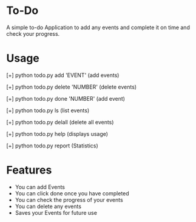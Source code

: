 # To-Do
A simple to-do Application to add any events and complete it on time and check your progress.

# Usage

[+] python todo.py add 'EVENT'       (add events)

[+] python todo.py delete 'NUMBER'   (delete events)

[+] python todo.py done 'NUMBER'     (add event)

[+] python todo.py ls                (list events)

[+] python todo.py delall            (delete all events)

[+] python todo.py help              (displays usage)

[+] python todo.py report            (Statistics)

# Features

* You can add Events
* You can click done once you have completed
* You can check the progress of your events
* You can delete any events
* Saves your Events for future use

